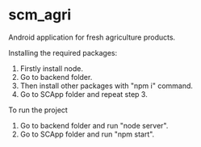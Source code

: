 # scm_agri
Android application for fresh agriculture products.

Installing the required packages:
1. Firstly install node.
2. Go to backend folder.
3. Then install other packages with "npm i" command.
4. Go to SCApp folder and repeat step 3.

To run the project
1. Go to backend folder and run "node server".
2. Go to SCApp folder and run "npm start".